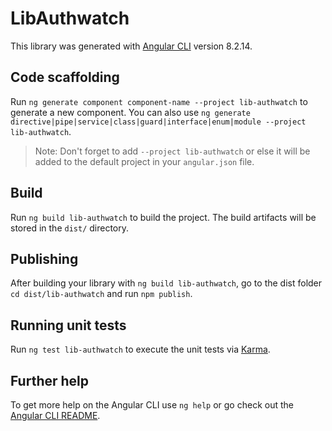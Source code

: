 # LibAuthwatch

This library was generated with [Angular CLI](https://github.com/angular/angular-cli) version 8.2.14.

## Code scaffolding

Run `ng generate component component-name --project lib-authwatch` to generate a new component. You can also use `ng generate directive|pipe|service|class|guard|interface|enum|module --project lib-authwatch`.
> Note: Don't forget to add `--project lib-authwatch` or else it will be added to the default project in your `angular.json` file. 

## Build

Run `ng build lib-authwatch` to build the project. The build artifacts will be stored in the `dist/` directory.

## Publishing

After building your library with `ng build lib-authwatch`, go to the dist folder `cd dist/lib-authwatch` and run `npm publish`.

## Running unit tests

Run `ng test lib-authwatch` to execute the unit tests via [Karma](https://karma-runner.github.io).

## Further help

To get more help on the Angular CLI use `ng help` or go check out the [Angular CLI README](https://github.com/angular/angular-cli/blob/master/README.md).
